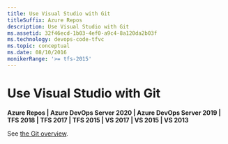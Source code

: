 ```yaml
---
title: Use Visual Studio with Git
titleSuffix: Azure Repos
description: Use Visual Studio with Git
ms.assetid: 32f46ecd-1b03-4ef0-a9c4-8a120da2b03f
ms.technology: devops-code-tfvc
ms.topic: conceptual
ms.date: 08/10/2016
monikerRange: '>= tfs-2015'
---
```



# Use Visual Studio with Git

**Azure Repos | Azure DevOps Server 2020 | Azure DevOps Server 2019 | TFS 2018 | TFS 2017 | TFS 2015 | VS 2017 | VS 2015 | VS 2013**

See [the Git overview](../../repos/git/index.yml).
